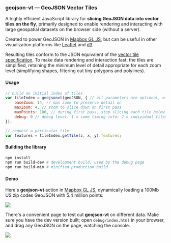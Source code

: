 ### geojson-vt &mdash; GeoJSON Vector Tiles

A highly efficient JavaScript library for **slicing GeoJSON data into vector tiles on the fly**,
primarily designed to enable rendering and interacting with large geospatial datasets
on the browser side (without a server).

Created to power GeoJSON in [Mapbox GL JS](https://github.com/mapbox/mapbox-gl-js),
but can be useful in other visualization platforms
like [Leaflet](https://github.com/Leaflet/Leaflet) and [d3](https://github.com/mbostock/d3).

Resulting tiles conform to the JSON equivalent
of the [vector tile specification](https://github.com/mapbox/vector-tile-spec/).
To make data rendering and interaction fast, the tiles are simplified,
retaining the minimum level of detail appropriate for each zoom level
(simplifying shapes, filtering out tiny polygons and polylines).

#### Usage

```js
// build an initial index of tiles
var tileIndex = geojsonvt(geoJSON, { // all parameters are optional, with sensible defaults
	baseZoom: 14, // max zoom to preserve detail on
	maxZoom: 4, // zoom to slice down on first pass
	maxPoints: 100, // during first pass, stop slicing each tile below this number of points
	debug: 0 // debug level: 1 = some timing info; 2 = individual tiles timing;
});

// request a particular tile
var features = tileIndex.getTile(z, x, y).features;
```

#### Building the library

```bash
npm install
npm run build-dev # development build, used by the debug page
npm run build-min # minified production build
```

#### Demo

Here's **geojson-vt** action in [Mapbox GL JS](https://github.com/mapbox/mapbox-gl-js),
dynamically loading a 100Mb US zip codes GeoJSON with 5.4 million points:

![](https://cloud.githubusercontent.com/assets/25395/5360312/86028d8e-7f91-11e4-811f-87f24acb09ca.gif)

There's a convenient page to test out **geojson-vt** on different data.
Make sure you have the dev version built; open `debug/index.html` in your browser,
and drag any GeoJSON on the page, watching the console.

![](https://cloud.githubusercontent.com/assets/25395/5363235/41955c6e-7fa8-11e4-9575-a66ef54cb6d9.gif)
